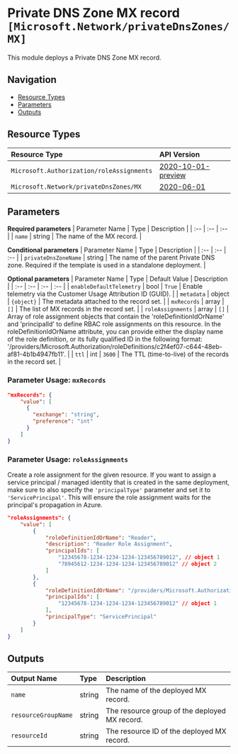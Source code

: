 # Private DNS Zone MX record `[Microsoft.Network/privateDnsZones/MX]`

This module deploys a Private DNS Zone MX record.

## Navigation

- [Resource Types](#Resource-Types)
- [Parameters](#Parameters)
- [Outputs](#Outputs)

## Resource Types

| Resource Type | API Version |
| :-- | :-- |
| `Microsoft.Authorization/roleAssignments` | [2020-10-01-preview](https://docs.microsoft.com/en-us/azure/templates/Microsoft.Authorization/2020-10-01-preview/roleAssignments) |
| `Microsoft.Network/privateDnsZones/MX` | [2020-06-01](https://docs.microsoft.com/en-us/azure/templates/Microsoft.Network/2020-06-01/privateDnsZones/MX) |

## Parameters

**Required parameters**
| Parameter Name | Type | Description |
| :-- | :-- | :-- |
| `name` | string | The name of the MX record. |

**Conditional parameters**
| Parameter Name | Type | Description |
| :-- | :-- | :-- |
| `privateDnsZoneName` | string | The name of the parent Private DNS zone. Required if the template is used in a standalone deployment. |

**Optional parameters**
| Parameter Name | Type | Default Value | Description |
| :-- | :-- | :-- | :-- |
| `enableDefaultTelemetry` | bool | `True` | Enable telemetry via the Customer Usage Attribution ID (GUID). |
| `metadata` | object | `{object}` | The metadata attached to the record set. |
| `mxRecords` | array | `[]` | The list of MX records in the record set. |
| `roleAssignments` | array | `[]` | Array of role assignment objects that contain the 'roleDefinitionIdOrName' and 'principalId' to define RBAC role assignments on this resource. In the roleDefinitionIdOrName attribute, you can provide either the display name of the role definition, or its fully qualified ID in the following format: '/providers/Microsoft.Authorization/roleDefinitions/c2f4ef07-c644-48eb-af81-4b1b4947fb11'. |
| `ttl` | int | `3600` | The TTL (time-to-live) of the records in the record set. |


### Parameter Usage: `mxRecords`

```json
"mxRecords": {
    "value": [
      {
        "exchange": "string",
        "preference": "int"
      }
    ]
}
```

### Parameter Usage: `roleAssignments`

Create a role assignment for the given resource. If you want to assign a service principal / managed identity that is created in the same deployment, make sure to also specify the `'principalType'` parameter and set it to `'ServicePrincipal'`. This will ensure the role assignment waits for the principal's propagation in Azure.

```json
"roleAssignments": {
    "value": [
        {
            "roleDefinitionIdOrName": "Reader",
            "description": "Reader Role Assignment",
            "principalIds": [
                "12345678-1234-1234-1234-123456789012", // object 1
                "78945612-1234-1234-1234-123456789012" // object 2
            ]
        },
        {
            "roleDefinitionIdOrName": "/providers/Microsoft.Authorization/roleDefinitions/c2f4ef07-c644-48eb-af81-4b1b4947fb11",
            "principalIds": [
                "12345678-1234-1234-1234-123456789012" // object 1
            ],
            "principalType": "ServicePrincipal"
        }
    ]
}
```

## Outputs

| Output Name | Type | Description |
| :-- | :-- | :-- |
| `name` | string | The name of the deployed MX record. |
| `resourceGroupName` | string | The resource group of the deployed MX record. |
| `resourceId` | string | The resource ID of the deployed MX record. |
